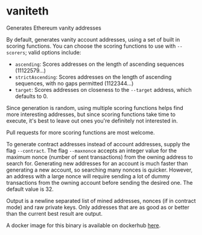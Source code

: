# vaniteth
Generates Ethereum vanity addresses

By default, generates vanity account addresses, using a set of built in scoring functions. You can choose the scoring functions to use with `--scorers`; valid options include:

 - `ascending`: Scores addresses on the length of ascending sequences (11122579...)
 - `strictAscending`: Scores addresses on the length of ascending sequences, with no gaps permitted (1122344...)
 - `target`: Scores addresses on closeness to the `--target` address, which defaults to 0.

Since generation is random, using multiple scoring functions helps find more interesting addresses, but since scoring functions take time to execute, it's best to leave out ones you're definitely not interested in.

Pull requests for more scoring functions are most welcome.

To generate contract addresses instead of account addresses, supply the flag `--contract`. The flag `--maxnonce` accepts an integer value for the maximum nonce (number of sent transactions) from the owning address to search for. Generating new addresses for an account is much faster than generating a new account, so searching many nonces is quicker. However, an address with a large nonce will require sending a lot of dummy transactions from the owning account before sending the desired one. The default value is 32.

Output is a newline separated list of mined addresses, nonces (if in contract mode) and raw private keys. Only addresses that are as good as or better than the current best result are output.

A docker image for this binary is available on dockerhub [here](https://hub.docker.com/r/arachnid/vaniteth/).
